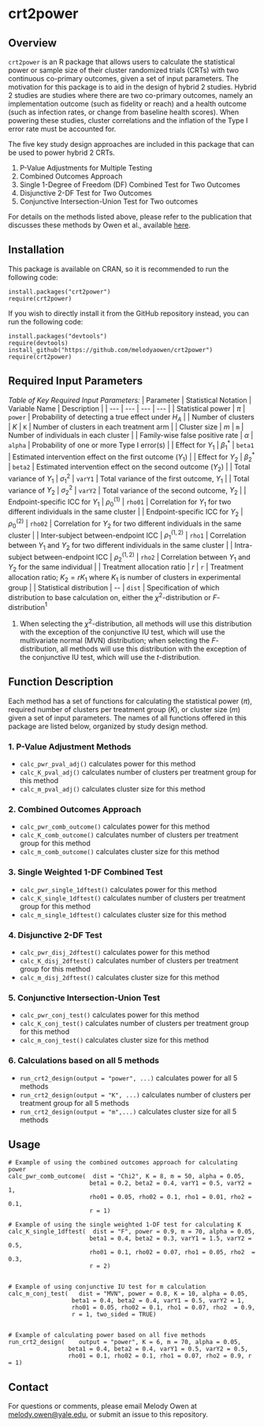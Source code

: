 # crt2power

## Overview

`crt2power` is an R package that allows users to calculate the statistical power or sample size of their cluster randomized trials (CRTs) with two continuous co-primary outcomes, given a set of input parameters. The motivation for this package is to aid in the design of hybrid 2 studies. Hybrid 2 studies are studies where there are two co-primary outcomes, namely an implementation outcome (such as fidelity or reach) and a health outcome (such as infection rates, or change from baseline health scores). When powering these studies, cluster correlations and the inflation of the Type I error rate must be accounted for.

The five key study design approaches are included in this package that can be used to power hybrid 2 CRTs. 
1. P-Value Adjustments for Multiple Testing
2. Combined Outcomes Approach
3. Single 1-Degree of Freedom (DF) Combined Test for Two Outcomes
4. Disjunctive 2-DF Test for Two Outcomes
5. Conjunctive Intersection-Union Test for Two outcomes

 For details on the methods listed above, please refer to the publication that discusses these methods by Owen et al., available [here](https://onlinelibrary.wiley.com/doi/10.1002/sim.70015).

## Installation

This package is available on CRAN, so it is recommended to run the following code:

```
install.packages("crt2power")
require(crt2power)
```

If you wish to directly install it from the GitHub repository instead, you can run the following code:

```
install.packages("devtools")
require(devtools)
install_github("https://github.com/melodyaowen/crt2power")
require(crt2power)
```

## Required Input Parameters

_Table of Key Required Input Parameters:_
| Parameter | Statistical Notation | Variable Name | Description |
| ---                             | ---              | ---     | --- |
| Statistical power               | $\pi$            | `power` | Probability of detecting a true effect under $H_A$ |
| Number of clusters              | $K$              | `K`     | Number of clusters in each treatment arm |
| Cluster size                    | $m$              | `m`     | Number of individuals in each cluster |
| Family-wise false positive rate | $\alpha$         | `alpha` | Probability of one or more Type I error(s) |
| Effect for $Y_1$                | $\beta_1^*$      | `beta1` | Estimated intervention effect on the first outcome ($Y_1$) |
| Effect for $Y_2$                | $\beta_2^*$      | `beta2` | Estimated intervention effect on the second outcome ($Y_2$) |
| Total variance of $Y_1$         | $\sigma_1^2$     | `varY1` | Total variance of the first outcome, $Y_1$ |
| Total variance of $Y_2$         | $\sigma_2^2$     | `varY2` | Total variance of the second outcome, $Y_2$ |
| Endpoint-specific ICC for $Y_1$ | $\rho_0^{(1)}$   | `rho01` | Correlation for $Y_1$ for two different individuals in the same cluster |
| Endpoint-specific ICC for $Y_2$ | $\rho_0^{(2)}$   | `rho02` | Correlation for $Y_2$ for two different individuals in the same cluster |
| Inter-subject between-endpoint ICC | $\rho_1^{(1,2)}$ | `rho1`  | Correlation between $Y_1$ and $Y_2$ for two different individuals in the same cluster |
| Intra-subject between-endpoint ICC | $\rho_2^{(1,2)}$ | `rho2`  | Correlation between $Y_1$ and $Y_2$ for the same individual |
| Treatment allocation ratio      | $r$              | `r`      | Treatment allocation ratio; $K_2 = rK_1$ where $K_1$ is number of clusters in experimental group |
| Statistical distribution      | --              | `dist`      | Specification of which distribution to base calculation on, either the $\chi^2$-distribution or $F$-distribution$^1$
1. When selecting the $\chi^2$-distribution, all methods will use this distribution with the exception of the conjunctive IU test, which will use the multivariate normal (MVN) distribution; when selecting the $F$-distribution, all methods will use this distribution with the exception of the conjunctive IU test, which will use the $t$-distribution. 

## Function Description

Each method has a set of functions for calculating the statistical power ($\pi$), required number of clusters per treatment group ($K$), or cluster size ($m$) given a set of input parameters. The names of all functions offered in this package are listed below, organized by study design method.

### 1. P-Value Adjustment Methods

- `calc_pwr_pval_adj()` calculates power for this method
- `calc_K_pval_adj()` calculates number of clusters per treatment group for this method
- `calc_m_pval_adj()` calculates cluster size for this method

### 2. Combined Outcomes Approach

- `calc_pwr_comb_outcome()` calculates power for this method
- `calc_K_comb_outcome()` calculates number of clusters per treatment group for this method
- `calc_m_comb_outcome()` calculates cluster size for this method

### 3. Single Weighted 1-DF Combined Test

- `calc_pwr_single_1dftest()` calculates power for this method
- `calc_K_single_1dftest()` calculates number of clusters per treatment group for this method
- `calc_m_single_1dftest()` calculates cluster size for this method

### 4. Disjunctive 2-DF Test

- `calc_pwr_disj_2dftest()` calculates power for this method
- `calc_K_disj_2dftest()` calculates number of clusters per treatment group for this method
- `calc_m_disj_2dftest()` calculates cluster size for this method

### 5. Conjunctive Intersection-Union Test

- `calc_pwr_conj_test()` calculates power for this method
- `calc_K_conj_test()` calculates number of clusters per treatment group for this method
- `calc_m_conj_test()` calculates cluster size for this method

### 6. Calculations based on all 5 methods

- `run_crt2_design(output = "power", ...)` calculates power for all 5 methods
- `run_crt2_design(output = "K", ...)` calculates number of clusters per treatment group for all 5 methods
- `run_crt2_design(output = "m",...)` calculates cluster size for all 5 methods

## Usage 

```
# Example of using the combined outcomes approach for calculating power
calc_pwr_comb_outcome(	dist = "Chi2", K = 8, m = 50, alpha = 0.05, 
                       beta1 = 0.2, beta2 = 0.4, varY1 = 0.5, varY2 = 1,
                       rho01 = 0.05, rho02 = 0.1, rho1 = 0.01, rho2 = 0.1, 
                       r = 1)

# Example of using the single weighted 1-DF test for calculating K
calc_K_single_1dftest(	dist = "F", power = 0.9, m = 70, alpha = 0.05, 
                       beta1 = 0.4, beta2 = 0.3, varY1 = 1.5, varY2 = 0.5, 
                       rho01 = 0.1, rho02 = 0.07, rho1 = 0.05, rho2  = 0.3, 
                       r = 2)


# Example of using conjunctive IU test for m calculation
calc_m_conj_test(	dist = "MVN", power = 0.8, K = 10, alpha = 0.05, 
                  beta1 = 0.4, beta2 = 0.4, varY1 = 0.5, varY2 = 1, 
                  rho01 = 0.05, rho02 = 0.1, rho1 = 0.07, rho2  = 0.9, 
                  r = 1, two_sided = TRUE)


# Example of calculating power based on all five methods
run_crt2_design(	output = "power", K = 6, m = 70, alpha = 0.05, 
                 beta1 = 0.4, beta2 = 0.4, varY1 = 0.5, varY2 = 0.5, 
                 rho01 = 0.1, rho02 = 0.1, rho1 = 0.07, rho2 = 0.9, r = 1)
```

## Contact

For questions or comments, please email Melody Owen at melody.owen@yale.edu, or submit an issue to this repository. 
